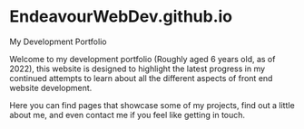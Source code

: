 # EndeavourWebDev.github.io

My Development Portfolio


Welcome to my development portfolio (Roughly aged 6 years old, as of 2022), this website is designed to highlight the latest progress in my continued attempts to learn about all the different aspects of front end website development.

Here you can find pages that showcase some of my projects, find out a little about me, and even contact me if you feel like getting in touch.
